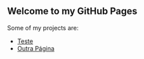 ## Welcome to my GitHub Pages

Some of my projects are:

- [Teste](/teste)
- [Outra Página](/outrapagina)

